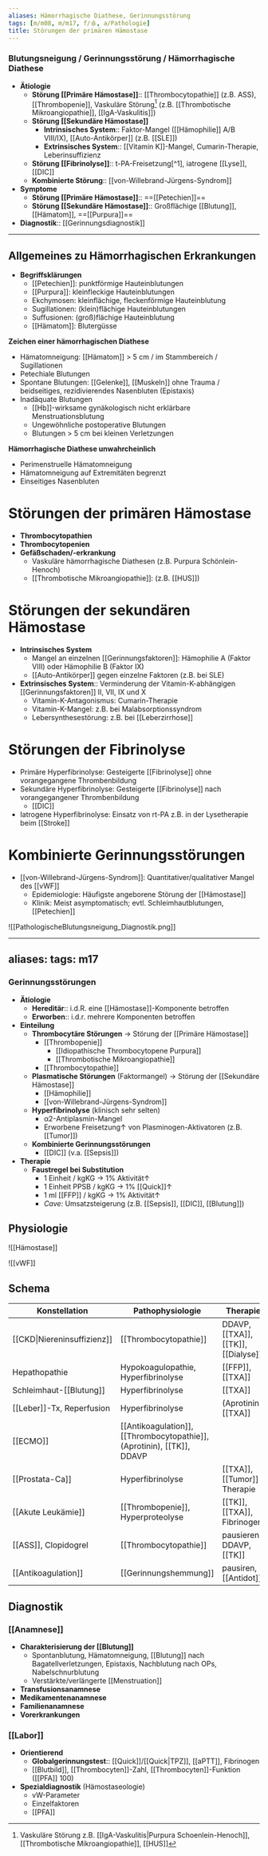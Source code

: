 ```yaml
---
aliases: Hämorrhagische Diathese, Gerinnungsstörung
tags: [m/m08, m/m17, f/🩸, a/Pathologie]
title: Störungen der primären Hämostase
---
```

### Blutungsneigung / Gerinnungsstörung / Hämorrhagische Diathese
- **Ätiologie**
	- **Störung [[Primäre Hämostase]]**:: [[Thrombocytopathie]] (z.B. ASS), [[Thrombopenie]], Vaskuläre Störung[^2] (z.B. [[Thrombotische Mikroangiopathie]], [[IgA-Vaskulitis]])
	- **Störung [[Sekundäre Hämostase]]**
		- **Intrinsisches System**:: Faktor-Mangel ([[Hämophilie]] A/B VIII/IX), [[Auto-Antikörper]] (z.B. [[SLE]])
		- **Extrinsisches System**:: [[Vitamin K]]-Mangel, Cumarin-Therapie, Leberinsuffizienz
	- **Störung [[Fibrinolyse]]**:: t-PA-Freisetzung[^1], iatrogene [[Lyse]], [[DIC]]
	- **Kombinierte Störung**:: [[von-Willebrand-Jürgens-Syndrom]]
- **Symptome**
	- **Störung [[Primäre Hämostase]]**:: ==[[Petechien]]==
	- **Störung [[Sekundäre Hämostase]]**:: Großflächige [[Blutung]], [[Hämatom]], ==[[Purpura]]==
- **Diagnostik**:: [[Gerinnungsdiagnostik]]


---
## Allgemeines zu Hämorrhagischen Erkrankungen

- **Begriffsklärungen**
    - [[Petechien]]: punktförmige Hauteinblutungen
    - [[Purpura]]: kleinfleckige Hauteinblutungen
    - Ekchymosen: kleinflächige, fleckenförmige Hauteinblutung
    - Sugillationen: (klein)flächige Hauteinblutungen
    - Suffusionen: (groß)flächige Hauteinblutung
    - [[Hämatom]]: Blutergüsse

**Zeichen einer hämorrhagischen Diathese**

- Hämatomneigung: [[Hämatom]] > 5 cm / im Stammbereich / Sugillationen
- Petechiale Blutungen
- Spontane Blutungen: [[Gelenke]], [[Muskeln]] ohne Trauma / beidseitiges, rezidivierendes Nasenbluten (Epistaxis)
- Inadäquate Blutungen
    - [[Hb]]-wirksame gynäkologisch nicht erklärbare Menstruationsblutung
    - Ungewöhnliche postoperative Blutungen
    - Blutungen > 5 cm bei kleinen Verletzungen

**Hämorrhagische Diathese unwahrcheinlich**

- Perimenstruelle Hämatomneigung
- Hämatomneigung auf Extremitäten begrenzt
- Einseitiges Nasenbluten

# Störungen der primären Hämostase

- **Thrombocytopathien**
- **Thrombocytopenien**
- **Gefäßschaden/-erkrankung**
    - Vaskuläre hämorrhagische Diathesen (z.B. Purpura Schönlein-Henoch)
    - [[Thrombotische Mikroangiopathie]]: (z.B. [[HUS]])

# Störungen der sekundären Hämostase

- **Intrinsisches System**
    - Mangel an einzelnen [[Gerinnungsfaktoren]]: Hämophilie A (Faktor VIII) oder Hämophilie B (Faktor IX)
    - [[Auto-Antikörper]] gegen einzelne Faktoren (z.B. bei SLE)
- **Extrinsisches System**:: Verminderung der Vitamin-K-abhängigen [[Gerinnungsfaktoren]] II, VII, IX und X
    - Vitamin-K-Antagonismus: Cumarin-Therapie
    - Vitamin-K-Mangel: z.B. bei Malabsorptionssyndrom
    - Lebersynthesestörung: z.B. bei [[Leberzirrhose]]

# Störungen der Fibrinolyse

- Primäre Hyperfibrinolyse: Gesteigerte [[Fibrinolyse]] ohne vorangegangene Thrombenbildung
- Sekundäre Hyperfibrinolyse: Gesteigerte [[Fibrinolyse]] nach vorangegangener Thrombenbildung
    - [[DIC]]
- Iatrogene Hyperfibrinolyse: Einsatz von rt-PA z.B. in der Lysetherapie beim [[Stroke]]

# Kombinierte Gerinnungsstörungen

- [[von-Willebrand-Jürgens-Syndrom]]: Quantitativer/qualitativer Mangel des [[vWF]]
    - Epidemiologie: Häufigste angeborene Störung der [[Hämostase]]
    - Klinik: Meist asymptomatisch; evtl. Schleimhautblutungen, [[Petechien]]

![[PathologischeBlutungsneigung_Diagnostik.png]]



---
aliases: 
tags: m17
---
### Gerinnungsstörungen
- **Ätiologie**
	- **Hereditär**:: i.d.R. eine [[Hämostase]]-Komponente betroffen
	- **Erworben**:: i.d.r. mehrere Komponenten betroffen
- **Einteilung**
	- **Thrombocytäre Störungen** → Störung der [[Primäre Hämostase]]
		- [[Thrombopenie]]
			- [[Idiopathische Thrombocytopene Purpura]]
			- [[Thrombotische Mikroangiopathie]]
		-  [[Thrombocytopathie]]
	- **Plasmatische Störungen** (Faktormangel) → Störung der [[Sekundäre Hämostase]]
		- [[Hämophilie]]
		- [[von-Willebrand-Jürgens-Syndrom]]
	- **Hyperfibrinolyse** (klinisch sehr selten)
		- α2-Antiplasmin-Mangel
		- Erworbene Freisetzung↑ von Plasminogen-Aktivatoren (z.B. [[Tumor]])
	- **Kombinierte Gerinnungsstörungen**
		- [[DIC]] (v.a. [[Sepsis]])
- **Therapie**
	- **Faustregel bei Substitution**
		- 1 Einheit / kgKG → 1% Aktivität↑ 
		- 1 Einheit PPSB / kgKG → 1% [[Quick]]↑ 
		- 1 ml [[FFP]] / kgKG → 1% Aktivität↑ 
		- *Cave:* Umsatzsteigerung (z.B. [[Sepsis]], [[DIC]], [[Blutung]])

## Physiologie
![[Hämostase]]

![[vWF]]

## Schema
Konstellation|Pathophysiologie|Therapie
-|-|-
[[CKD\|Niereninsuffizienz]]|[[Thrombocytopathie]]|DDAVP, [[TXA]], [[TK]], [[Dialyse]]
Hepathopathie|Hypokoagulopathie, Hyperfibrinolyse|[[FFP]], [[TXA]]
Schleimhaut-[[Blutung]]|Hyperfibrinolyse|[[TXA]]
[[Leber]]-Tx, Reperfusion|Hyperfibrinolyse|(Aprotinin), [[TXA]]
[[ECMO]]|[[Antikoagulation]], [[Thrombocytopathie]], (Aprotinin), [[TK]], DDAVP
[[Prostata-Ca]]|Hyperfibrinolyse|[[TXA]], [[Tumor]]-Therapie
[[Akute Leukämie]]|[[Thrombopenie]], Hyperproteolyse|[[TK]], [[TXA]], Fibrinogen
[[ASS]], Clopidogrel|[[Thrombocytopathie]]|pausieren, DDAVP, [[TK]]
[[Antikoagulation]]|[[Gerinnungshemmung]]|pausiren, [[Antidot]]

## Diagnostik
### [[Anamnese]]
- **Charakterisierung der [[Blutung]]**
	- Spontanblutung, Hämatomneigung, [[Blutung]] nach Bagatellverletzungen, Epistaxis, Nachblutung nach OPs, Nabelschnurblutung
	- Verstärkte/verlängerte [[Menstruation]]
- **Transfusionsanamnese**
- **Medikamentenanamnese**
- **Familienanamnese**
- **Vorerkrankungen**

### [[Labor]]
- **Orientierend**
	- **Globalgerinnungstest**:: [[Quick]]/[[Quick|TPZ]], [[aPTT]], Fibrinogen
	- [[Blutbild]], [[Thrombocyten]]-Zahl, [[Thrombocyten]]-Funktion ([[PFA]] 100)
- **Spezialdiagnostik** (Hämostaseologie)
	- vW-Parameter
	- Einzelfaktoren
	- [[PFA]]

[^2]: Vaskuläre Störung z.B. [[IgA-Vaskulitis|Purpura Schoenlein-Henoch]], [[Thrombotische Mikroangiopathie]], [[HUS]]